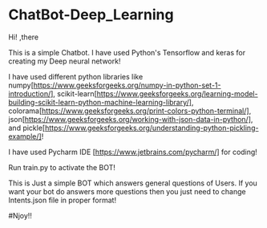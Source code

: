# ChatBot-Deep_Learning
Hi! ,there

This is a simple Chatbot. I have used Python's Tensorflow and keras for creating my Deep neural network!

I have used different python libraries like numpy[https://www.geeksforgeeks.org/numpy-in-python-set-1-introduction/], scikit-learn[https://www.geeksforgeeks.org/learning-model-building-scikit-learn-python-machine-learning-library/], colorama[https://www.geeksforgeeks.org/print-colors-python-terminal/], json[https://www.geeksforgeeks.org/working-with-json-data-in-python/], and pickle[https://www.geeksforgeeks.org/understanding-python-pickling-example/]!

I have used Pycharm IDE [https://www.jetbrains.com/pycharm/] for coding!

Run train.py to activate the BOT!

This is Just a simple BOT which answers general questions of Users.
If you want your bot do answers more questions then you just need to change Intents.json file in proper format!

#Njoy!!
